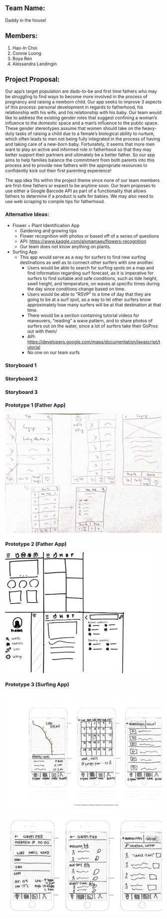 ## Team Name: 
Daddy in the house!

## Members: 
1. Hao-In Choi
2. Connie Luong 
3. Boya Ren 
4. Alessandra Landingin

## Project Proposal:
Our app’s target population are dads-to-be and first time fathers who may be struggling to find ways to become more involved in the process of pregnancy and raising a  newborn child. Our app seeks to improve 3 aspects of this process: personal development in regards to fatherhood,  his relationship with his wife, and his relationship with his baby. Our team would like to address the existing gender roles that suggest confining a woman’s influence to the domestic space and a man’s influence to the public space. These gender stereotypes assume that women should take on the heavy-duty tasks of raising a child due to a female’s biological ability to nurture, which often leads to men not being fully integrated in the process of having and taking care of a new-born baby. Fortunately, it seems that more men want to play an active and informed role in fatherhood so that they may better support their partners and ultimately be a better father.  So our app aims to help families balance the commitment from both parents into this process and to provide new fathers with the appropriate resources to confidently kick out their first parenting experience!

The app idea fits within the project theme since none of our team members are first-time fathers or expect to be anytime soon. Our team proposes to use either a Google Barcode API as part of a functionality that allows fathers to determine if a product is safe for babies. We may also need to use web scraping to compile tips for fatherhood.  


### Alternative Ideas:
* Flower + Plant Identification App
    * Gardening and growing tips
    * Flower recognition with photos or based off of a series of questions
    * API: https://www.kaggle.com/alxmamaev/flowers-recognition
    * Our team does not know anything on plants. 
* Surfing App
    * This app would serve as a way for surfers to find new surfing destinations as well as to connect other surfers with one another.
        * Users would be able to search for surfing spots on a map and find information regarding surf forecast, as it is imperative for surfers to find suitable and safe conditions,  such as tide height, swell height, and temperature, on waves at specific times during the day since conditions change based on time.
        * Users would be able to “RSVP” to a time of day that they are going to be at a surf spot, as a way to let other surfers know approximately how many surfers will be at that destination at that time. 
        * There would be a section containing tutorial videos for maneuvers, “reading” a wave pattern, and to share photos of surfers out on the water, since a lot of surfers take their GoPros out with them/
        * API: https://developers.google.com/maps/documentation/javascript/tutorial
        * No one on our team surfs


### Storyboard 1

### Storyboard 2

### Storyboard 3



### Prototype 1 (Father App)
![Image of prototype 1](img/prototype1.jpg)

### Prototype 2 (Father App)
![Image of prototype 2](img/prototype2.png)

### Prototype 3 (Surfing App)
![Image of prototype 3.1](img/prototype3-1.png)
![Image of prototype 3.2](img/prototype3-2.png)


